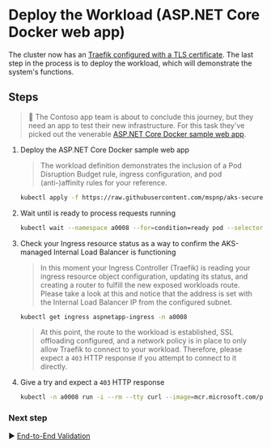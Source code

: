 # Deploy the Workload (ASP.NET Core Docker web app)

The cluster now has an [Traefik configured with a TLS certificate](./08-secret-managment-and-ingress-controller.md). The last step in the process is to deploy the workload, which will demonstrate the system's functions.

## Steps

> :book: The Contoso app team is about to conclude this journey, but they need an app to test their new infrastructure. For this task they've picked out the venerable [ASP.NET Core Docker sample web app](https://github.com/dotnet/dotnet-docker/tree/master/samples/aspnetapp).

1. Deploy the ASP.NET Core Docker sample web app

   > The workload definition demonstrates the inclusion of a Pod Disruption Budget rule, ingress configuration, and pod (anti-)affinity rules for your reference.

   ```bash
   kubectl apply -f https://raw.githubusercontent.com/mspnp/aks-secure-baseline/main/workload/aspnetapp.yaml
   ```

1. Wait until is ready to process requests running

   ```bash
   kubectl wait --namespace a0008 --for=condition=ready pod --selector=app.kubernetes.io/name=aspnetapp --timeout=90s
   ```

1. Check your Ingress resource status as a way to confirm the AKS-managed Internal Load Balancer is functioning

   > In this moment your Ingress Controller (Traefik) is reading your ingress resource object configuration, updating its status, and creating a router to fulfill the new exposed workloads route. Please take a look at this and notice that the address is set with the Internal Load Balancer IP from the configured subnet.

   ```bash
   kubectl get ingress aspnetapp-ingress -n a0008
   ```

   > At this point, the route to the workload is established, SSL offloading configured, and a network policy is in place to only allow Traefik to connect to your workload. Therefore, please expect a `403` HTTP response if you attempt to connect to it directly.

1. Give a try and expect a `403` HTTP response

   ```bash
   kubectl -n a0008 run -i --rm --tty curl --image=mcr.microsoft.com/powershell --limits=cpu=200m,memory=128M -- curl -kI https://bu0001a0008-00.aks-ingress.contoso.com -w '%{remote_ip}\n'
   ```

### Next step

:arrow_forward: [End-to-End Validation](./10-validation.md)
